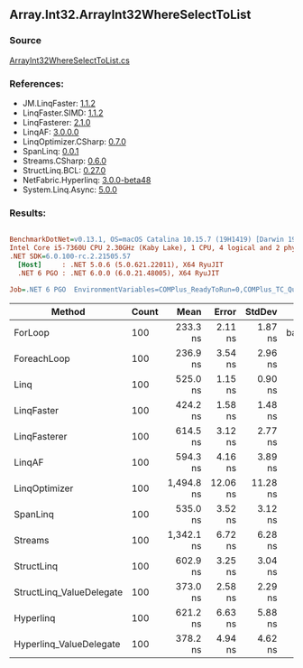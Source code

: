 ﻿## Array.Int32.ArrayInt32WhereSelectToList

### Source
[ArrayInt32WhereSelectToList.cs](../LinqBenchmarks/Array/Int32/ArrayInt32WhereSelectToList.cs)

### References:
- JM.LinqFaster: [1.1.2](https://www.nuget.org/packages/JM.LinqFaster/1.1.2)
- LinqFaster.SIMD: [1.1.2](https://www.nuget.org/packages/LinqFaster.SIMD/1.0.3)
- LinqFasterer: [2.1.0](https://www.nuget.org/packages/LinqFasterer/2.1.0)
- LinqAF: [3.0.0.0](https://www.nuget.org/packages/LinqAF/3.0.0.0)
- LinqOptimizer.CSharp: [0.7.0](https://www.nuget.org/packages/LinqOptimizer.CSharp/0.7.0)
- SpanLinq: [0.0.1](https://www.nuget.org/packages/SpanLinq/0.0.1)
- Streams.CSharp: [0.6.0](https://www.nuget.org/packages/Streams.CSharp/0.6.0)
- StructLinq.BCL: [0.27.0](https://www.nuget.org/packages/StructLinq/0.27.0)
- NetFabric.Hyperlinq: [3.0.0-beta48](https://www.nuget.org/packages/NetFabric.Hyperlinq/3.0.0-beta48)
- System.Linq.Async: [5.0.0](https://www.nuget.org/packages/System.Linq.Async/5.0.0)

### Results:
``` ini

BenchmarkDotNet=v0.13.1, OS=macOS Catalina 10.15.7 (19H1419) [Darwin 19.6.0]
Intel Core i5-7360U CPU 2.30GHz (Kaby Lake), 1 CPU, 4 logical and 2 physical cores
.NET SDK=6.0.100-rc.2.21505.57
  [Host]     : .NET 5.0.6 (5.0.621.22011), X64 RyuJIT
  .NET 6 PGO : .NET 6.0.0 (6.0.21.48005), X64 RyuJIT

Job=.NET 6 PGO  EnvironmentVariables=COMPlus_ReadyToRun=0,COMPlus_TC_QuickJitForLoops=1,COMPlus_TieredPGO=1  Runtime=.NET 6.0  

```
|                   Method | Count |       Mean |    Error |   StdDev |        Ratio | RatioSD |  Gen 0 | Allocated |
|------------------------- |------ |-----------:|---------:|---------:|-------------:|--------:|-------:|----------:|
|                  ForLoop |   100 |   233.3 ns |  2.11 ns |  1.87 ns |     baseline |         | 0.3095 |     648 B |
|              ForeachLoop |   100 |   236.9 ns |  3.54 ns |  2.96 ns | 1.02x slower |   0.01x | 0.3095 |     648 B |
|                     Linq |   100 |   525.0 ns |  1.15 ns |  0.90 ns | 2.25x slower |   0.02x | 0.3595 |     752 B |
|               LinqFaster |   100 |   424.2 ns |  1.58 ns |  1.48 ns | 1.82x slower |   0.02x | 0.4473 |     936 B |
|             LinqFasterer |   100 |   614.5 ns |  3.12 ns |  2.77 ns | 2.63x slower |   0.02x | 0.6113 |   1,280 B |
|                   LinqAF |   100 |   594.3 ns |  4.16 ns |  3.89 ns | 2.55x slower |   0.03x | 0.3090 |     648 B |
|            LinqOptimizer |   100 | 1,494.8 ns | 12.06 ns | 11.28 ns | 6.41x slower |   0.07x | 4.2629 |   8,922 B |
|                 SpanLinq |   100 |   535.0 ns |  3.52 ns |  3.12 ns | 2.29x slower |   0.02x | 0.3090 |     648 B |
|                  Streams |   100 | 1,342.1 ns |  6.72 ns |  6.28 ns | 5.75x slower |   0.05x | 0.5684 |   1,192 B |
|               StructLinq |   100 |   602.9 ns |  3.25 ns |  3.04 ns | 2.58x slower |   0.03x | 0.1755 |     368 B |
| StructLinq_ValueDelegate |   100 |   373.0 ns |  2.58 ns |  2.29 ns | 1.60x slower |   0.02x | 0.1297 |     272 B |
|                Hyperlinq |   100 |   621.2 ns |  6.63 ns |  5.88 ns | 2.66x slower |   0.03x | 0.1297 |     272 B |
|  Hyperlinq_ValueDelegate |   100 |   378.2 ns |  4.94 ns |  4.62 ns | 1.62x slower |   0.03x | 0.1297 |     272 B |

